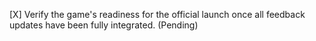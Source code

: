 [X] Verify the game's readiness for the official launch once all feedback updates have been fully integrated. (Pending)